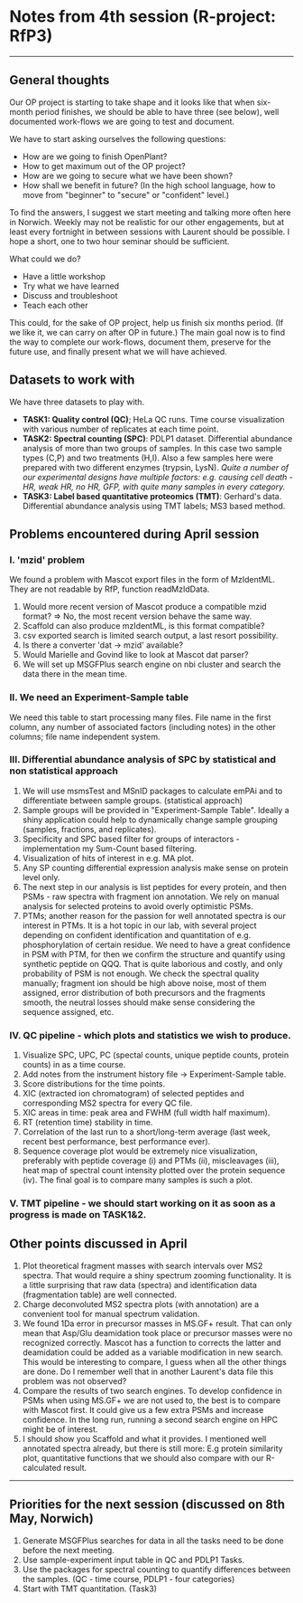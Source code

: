 
# Notes from 4th session (R-project: RfP3)
------------------------------------------------


## General thoughts
Our OP project is starting to take shape and it looks like that when six-month period finishes, we should be able to have three (see below), well documented  work-flows we are going to test and document.

We have to start asking ourselves the following questions:

- How are we going to finish OpenPlant?
- How to get maximum out of the OP project?
- How are we going to secure what we have been shown?
- How shall we benefit in future? (In the high school language, how to move from "beginner" to "secure" or "confident" level.)

To find the answers, I suggest we start meeting and talking more often here in Norwich. Weekly may not be realistic for our other engagements, but at least every fortnight in between sessions with Laurent should be possible. I hope a short, one to two hour seminar should be sufficient. 

What could we do?

- Have a little workshop
- Try what we have learned
- Discuss and troubleshoot
- Teach each other

This could, for the sake of OP project, help us finish six months period. (If we like it, we can carry on after OP in future.) The main goal now is to find the way to complete our work-flows, document them, preserve for the future use, and finally present what we will have achieved.



## Datasets to work with
We have three datasets to play with.

- **TASK1: Quality control (QC)**; HeLa QC runs. Time course visualization with various number of replicates at each time point.
- **TASK2: Spectral counting (SPC)**: PDLP1 dataset. Differential abundance analysis of more than two groups of samples. In this case two sample types (C,P) and two treatments (H,I). Also a few samples here were prepared with two different enzymes (trypsin, LysN). *Quite a number of our  experimental designs have multiple factors: e.g. causing cell death - HR, weak HR, no HR, GFP, with quite many samples in every category.* 
- **TASK3: Label based quantitative proteomics (TMT)**: Gerhard's data. Differential abundance analysis using TMT labels; MS3 based method.



## Problems encountered during April session

### I. 'mzid' problem
We found a problem with Mascot export files in the form of MzIdentML. They are not readable by RfP, function readMzIdData. 
1. Would more recent version of Mascot produce a compatible mzid format? => No, the most recent version behave the same way.
2. Scaffold can also produce mzIdentML, is this format compatible?
3. csv exported search is limited search output, a last resort possibility. 
4. Is there a converter 'dat -> mzid' available?
5. Would Marielle and Govind like to look at Mascot dat parser?
6. We will set up MSGFPlus search engine on nbi cluster and search the data there in the mean time.
	
### II. We need an Experiment-Sample table
We need this table to start processing many files.
File name in the first column, any number of associated factors (including notes) in the other columns; file name independent system.


### III. Differential abundance analysis of SPC by statistical and non statistical approach
1. We will use msmsTest and MSnID packages to calculate emPAi and to differentiate between sample groups. (statistical approach)
2. Sample groups will be provided in "Experiment-Sample Table". Ideally a shiny application could help to dynamically change sample grouping (samples, fractions, and replicates).
3. Specificity and SPC based filter for groups of interactors - implementation my Sum-Count based filtering.  
4. Visualization of hits of interest in e.g. MA plot.
5. Any SP counting differential expression analysis make sense on protein level only.
6. The next step in our analysis is list peptides for every protein, and then PSMs - raw spectra with fragment ion annotation. We rely on manual analysis for selected proteins to avoid overly optimistic PSMs. 
7. PTMs; another reason for the passion for well annotated spectra is our interest in PTMs. It is a hot topic in our lab, with several project depending on confident identification and quantitation of e.g. phosphorylation of certain residue. We need to have a great confidence in PSM with PTM, for then we confirm the structure and quantify using synthetic peptide on QQQ. That is quite laborious and costly, and only probability of PSM is not enough. We check the spectral quality manually; fragment ion should be high above noise, most of them assigned, error distribution of both precursors and the fragments smooth, the neutral losses should make sense considering the sequence assigned, etc. 


### IV. QC pipeline - which plots and statistics we wish to produce.
1. Visualize SPC, UPC, PC (spectal counts, unique peptide counts, protein counts) in as a time course.
2. Add notes from the instrument history file -> Experiment-Sample table.
3. Score distributions for the time points.
4. XIC (extracted ion chromatogram) of selected peptides and corresponding MS2 spectra for every QC file.
5. XIC areas in time: peak area and FWHM (full width half maximum).
6. RT (retention time) stability in time.
7. Correlation of the last run to a short/long-term average (last week, recent best performance, best performance ever).
8. Sequence coverage plot would be extremely nice visualization, preferably with peptide coverage (i) and PTMs (ii), miscleavages (iii), heat map of spectral count intensity plotted over the protein sequence (iv). The final goal is to compare many samples is such a plot. 

### V. TMT pipeline - we should start working on it as soon as a progress is made on TASK1&2. 
	
## Other points discussed in April
1. Plot theoretical fragment masses with search intervals over MS2 spectra. That would require a shiny spectrum zooming functionality. It is a little surprising that raw data (spectra) and identification data (fragmentation table) are well connected.
2. Charge deconvoluted MS2 spectra plots (with annotation) are a convenient tool for manual spectrum validation.
3. We found 1Da error in precursor masses in MS.GF+ result. That can only mean that Asp/Glu deamidation took place or precursor masses were no recognized correctly. Mascot has a function to corrects the latter and deamidation could be added as a variable modification in new search. This would be interesting to compare, I guess when all the other things are done. Do I remember well that in another Laurent's data file this problem was not observed?
4. Compare the results of two search engines. To develop confidence in PSMs when using MS.GF+ we are not used to, the best is to compare with Mascot first. It could give us a few extra PSMs and increase confidence. In the long run, running a second search engine on HPC might be of interest.
5. I should show you Scaffold and what it provides. I mentioned well annotated spectra already, but there is still more: E.g protein similarity plot, quantitative functions that we should also compare with our R-calculated result.


--------------------------------------------------------------------------

## Priorities for the next session (discussed on 8th May, Norwich)
1. Generate MSGFPlus searches for data in all the tasks need to be done before the next meeting.
2. Use sample-experiment input table in QC and PDLP1 Tasks.
3. Use the packages for spectral counting to quantify differences between the samples. (QC - time course, PDLP1 - four categories)
4. Start with TMT quantitation. (Task3)

